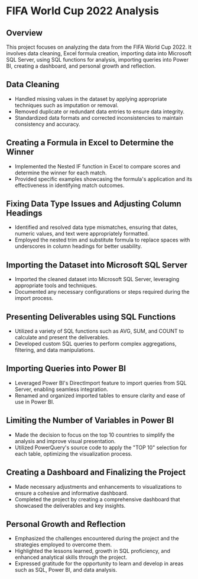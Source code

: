 # FIFA World Cup 2022 Analysis

## Overview

This project focuses on analyzing the data from the FIFA World Cup 2022. It involves data cleaning, Excel formula creation, importing data into Microsoft SQL Server, using SQL functions for analysis, importing queries into Power BI, creating a dashboard, and personal growth and reflection.

## Data Cleaning

- Handled missing values in the dataset by applying appropriate techniques such as imputation or removal.
- Removed duplicate or redundant data entries to ensure data integrity.
- Standardized data formats and corrected inconsistencies to maintain consistency and accuracy.

## Creating a Formula in Excel to Determine the Winner

- Implemented the Nested IF function in Excel to compare scores and determine the winner for each match.
- Provided specific examples showcasing the formula's application and its effectiveness in identifying match outcomes.

## Fixing Data Type Issues and Adjusting Column Headings

- Identified and resolved data type mismatches, ensuring that dates, numeric values, and text were appropriately formatted.
- Employed the nested trim and substitute formula to replace spaces with underscores in column headings for better usability.

## Importing the Dataset into Microsoft SQL Server

- Imported the cleaned dataset into Microsoft SQL Server, leveraging appropriate tools and techniques.
- Documented any necessary configurations or steps required during the import process.

## Presenting Deliverables using SQL Functions

- Utilized a variety of SQL functions such as AVG, SUM, and COUNT to calculate and present the deliverables.
- Developed custom SQL queries to perform complex aggregations, filtering, and data manipulations.

## Importing Queries into Power BI

- Leveraged Power BI's DirectImport feature to import queries from SQL Server, enabling seamless integration.
- Renamed and organized imported tables to ensure clarity and ease of use in Power BI.

## Limiting the Number of Variables in Power BI

- Made the decision to focus on the top 10 countries to simplify the analysis and improve visual presentation.
- Utilized PowerQuery's source code to apply the "TOP 10" selection for each table, optimizing the visualization process.

## Creating a Dashboard and Finalizing the Project

- Made necessary adjustments and enhancements to visualizations to ensure a cohesive and informative dashboard.
- Completed the project by creating a comprehensive dashboard that showcased the deliverables and key insights.

## Personal Growth and Reflection

- Emphasized the challenges encountered during the project and the strategies employed to overcome them.
- Highlighted the lessons learned, growth in SQL proficiency, and enhanced analytical skills through the project.
- Expressed gratitude for the opportunity to learn and develop in areas such as SQL, Power BI, and data analysis.
